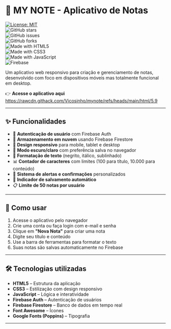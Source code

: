 # 📝 MY NOTE - Aplicativo de Notas

[![License: MIT](https://img.shields.io/badge/License-MIT-yellow.svg)](LICENSE)  
![GitHub stars](https://img.shields.io/github/stars/viquinho/my-note?style=social)  
![GitHub issues](https://img.shields.io/github/issues/viquinho/my-note)  
![GitHub forks](https://img.shields.io/github/forks/viquinho/my-note?style=social)  
![Made with HTML5](https://img.shields.io/badge/Made%20with-HTML5-orange?logo=html5)  
![Made with CSS3](https://img.shields.io/badge/Made%20with-CSS3-blue?logo=css3)  
![Made with JavaScript](https://img.shields.io/badge/Made%20with-JavaScript-yellow?logo=javascript)  
![Firebase](https://img.shields.io/badge/Firebase-0059?logo=firebase)  

Um aplicativo web responsivo para criação e gerenciamento de notas, desenvolvido com foco em dispositivos móveis mas totalmente funcional em desktop.  

👉 **Acesse o aplicativo aqui** https://rawcdn.githack.com/Vicosinho/mynote/refs/heads/main/html/5.9

---

## ✨ Funcionalidades

- 🔐 **Autenticação de usuário** com Firebase Auth  
- 💾 **Armazenamento em nuvem** usando Firebase Firestore  
- 📱 **Design responsivo** para mobile, tablet e desktop  
- 🌙 **Modo escuro/claro** com preferência salva no navegador  
- 🎨 **Formatação de texto** (negrito, itálico, sublinhado)  
- 📊 **Contador de caracteres** com limites (100 para título, 10.000 para conteúdo)  
- 🔔 **Sistema de alertas e confirmações** personalizados  
- 💾 **Indicador de salvamento automático**  
- 📋 **Limite de 50 notas por usuário**  

---

## 🚀 Como usar

1. Acesse o aplicativo pelo navegador  
2. Crie uma conta ou faça login com e-mail e senha  
3. Clique em **"Nova Nota"** para criar uma nota  
4. Digite seu título e conteúdo  
5. Use a barra de ferramentas para formatar o texto  
6. Suas notas são salvas automaticamente no Firebase  

---

## 🛠️ Tecnologias utilizadas

- **HTML5** – Estrutura da aplicação  
- **CSS3** – Estilização com design responsivo  
- **JavaScript** – Lógica e interatividade  
- **Firebase Auth** – Autenticação de usuários  
- **Firebase Firestore** – Banco de dados em tempo real  
- **Font Awesome** – Ícones  
- **Google Fonts (Poppins)** – Tipografia  

---


